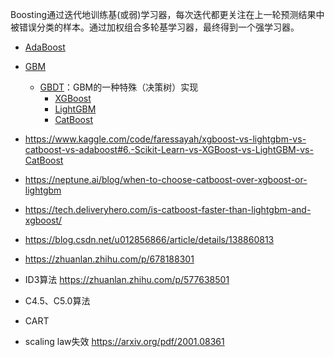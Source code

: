 Boosting通过迭代地训练基(或弱)学习器，每次迭代都更关注在上一轮预测结果中被错误分类的样本。通过加权组合多轮基学习器，最终得到一个强学习器。  

- [AdaBoost](adaboost.md)  
- [GBM](gbm.md)  
    - [GBDT](gbdt.md)：GBM的一种特殊（决策树）实现
        - [XGBoost](xgboost.md)  
        - [LightGBM](lightgbm.md)  
        - [CatBoost](catboost.md)


- https://www.kaggle.com/code/faressayah/xgboost-vs-lightgbm-vs-catboost-vs-adaboost#6.-Scikit-Learn-vs-XGBoost-vs-LightGBM-vs-CatBoost  
- https://neptune.ai/blog/when-to-choose-catboost-over-xgboost-or-lightgbm  
- https://tech.deliveryhero.com/is-catboost-faster-than-lightgbm-and-xgboost/

- https://blog.csdn.net/u012856866/article/details/138860813  
- https://zhuanlan.zhihu.com/p/678188301
- ID3算法 https://zhuanlan.zhihu.com/p/577638501
- C4.5、C5.0算法
- CART
- scaling law失效 https://arxiv.org/pdf/2001.08361